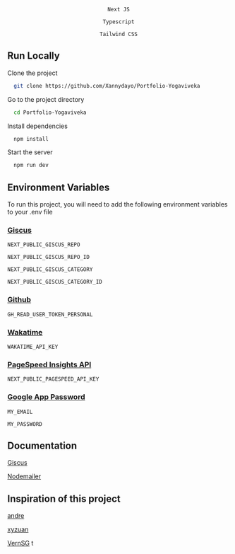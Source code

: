 <!-- GitAds-Verify: DBW8G884X4K725U9YJY8NEG65BPFJJKJ -->


<div align=center>



`Next JS`

`Typescript`

`Tailwind CSS`

</div>

## Run Locally

Clone the project

```bash
  git clone https://github.com/Xannydayo/Portfolio-Yogaviveka
```

Go to the project directory

```bash
  cd Portfolio-Yogaviveka
```

Install dependencies

```bash
  npm install
```

Start the server

```bash
  npm run dev
```

## Environment Variables

To run this project, you will need to add the following environment variables to your .env file

### [Giscus](https://giscus.app/)

`NEXT_PUBLIC_GISCUS_REPO`

`NEXT_PUBLIC_GISCUS_REPO_ID`

`NEXT_PUBLIC_GISCUS_CATEGORY`

`NEXT_PUBLIC_GISCUS_CATEGORY_ID`

### [Github](https://github.com/)

`GH_READ_USER_TOKEN_PERSONAL`

### [Wakatime](https://wakatime.com/)

`WAKATIME_API_KEY`

### [PageSpeed Insights API](https://developers.google.com/speed/docs/insights/v5/get-started)

`NEXT_PUBLIC_PAGESPEED_API_KEY`

### [Google App Password](https://myaccount.google.com/apppasswords)

`MY_EMAIL`

`MY_PASSWORD`

## Documentation

[Giscus](https://giscus.app/)

[Nodemailer](https://nodemailer.com/)

## Inspiration of this project

[andre](https://github.com/ndrvndr)

[xyzuan](https://github.com/xyzuan)

[VernSG](https://github.com/VernSG)
t
